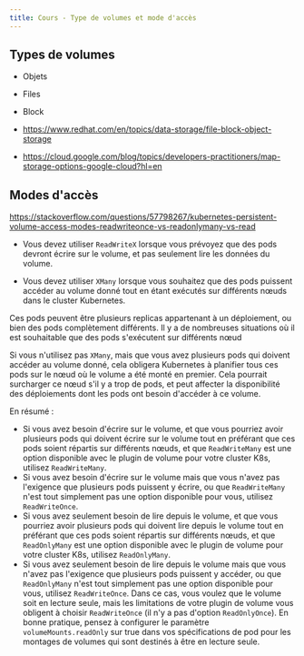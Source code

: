 ```yaml
---
title: Cours - Type de volumes et mode d'accès
---
```


## Types de volumes

- Objets
- Files
- Block

- https://www.redhat.com/en/topics/data-storage/file-block-object-storage
- https://cloud.google.com/blog/topics/developers-practitioners/map-storage-options-google-cloud?hl=en

## Modes d'accès

https://stackoverflow.com/questions/57798267/kubernetes-persistent-volume-access-modes-readwriteonce-vs-readonlymany-vs-read

- Vous devez utiliser `ReadWriteX` lorsque vous prévoyez que des pods devront écrire sur le volume, et pas seulement lire les données du volume.

- Vous devez utiliser `XMany` lorsque vous souhaitez que des pods puissent accéder au volume donné tout en étant exécutés sur différents nœuds dans le cluster Kubernetes.

Ces pods peuvent être plusieurs replicas appartenant à un déploiement, ou bien des pods complètement différents. Il y a de nombreuses situations où il est souhaitable que des pods s'exécutent sur différents nœud

Si vous n'utilisez pas `XMany`, mais que vous avez plusieurs pods qui doivent accéder au volume donné, cela obligera Kubernetes à planifier tous ces pods sur le nœud où le volume a été monté en premier. Cela pourrait surcharger ce nœud s'il y a trop de pods, et peut affecter la disponibilité des déploiements dont les pods ont besoin d'accéder à ce volume.

En résumé :

- Si vous avez besoin d'écrire sur le volume, et que vous pourriez avoir plusieurs pods qui doivent écrire sur le volume tout en préférant que ces pods soient répartis sur différents nœuds, et que `ReadWriteMany` est une option disponible avec le plugin de volume pour votre cluster K8s, utilisez `ReadWriteMany`.
- Si vous avez besoin d'écrire sur le volume mais que vous n'avez pas l'exigence que plusieurs pods puissent y écrire, ou que `ReadWriteMany` n'est tout simplement pas une option disponible pour vous, utilisez `ReadWriteOnce`.
- Si vous avez seulement besoin de lire depuis le volume, et que vous pourriez avoir plusieurs pods qui doivent lire depuis le volume tout en préférant que ces pods soient répartis sur différents nœuds, et que `ReadOnlyMany` est une option disponible avec le plugin de volume pour votre cluster K8s, utilisez `ReadOnlyMany`.
- Si vous avez seulement besoin de lire depuis le volume mais que vous n'avez pas l'exigence que plusieurs pods puissent y accéder, ou que `ReadOnlyMany` n'est tout simplement pas une option disponible pour vous, utilisez `ReadWriteOnce`. Dans ce cas, vous voulez que le volume soit en lecture seule, mais les limitations de votre plugin de volume vous obligent à choisir `ReadWriteOnce` (il n'y a pas d'option `ReadOnlyOnce`). En bonne pratique, pensez à configurer le paramètre `volumeMounts.readOnly` sur true dans vos spécifications de pod pour les montages de volumes qui sont destinés à être en lecture seule.

